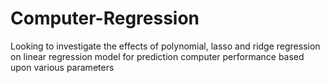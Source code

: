 # Computer-Regression
Looking to investigate the effects of polynomial, lasso and ridge regression on linear regression model for prediction computer performance based upon various parameters
